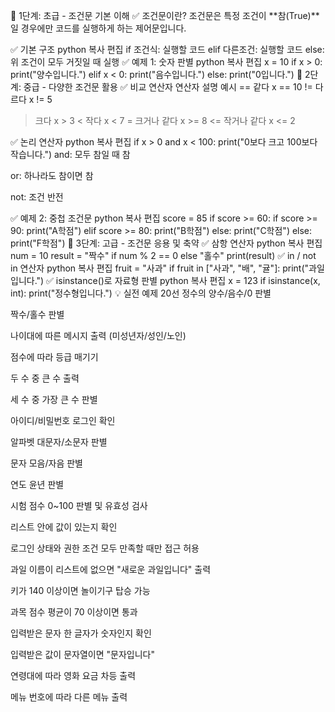 📘 1단계: 초급 - 조건문 기본 이해
✅ 조건문이란?
조건문은 특정 조건이 **참(True)**일 경우에만 코드를 실행하게 하는 제어문입니다.

✅ 기본 구조
python
복사
편집
if 조건식:
    실행할 코드
elif 다른조건:
    실행할 코드
else:
    위 조건이 모두 거짓일 때 실행
✅ 예제 1: 숫자 판별
python
복사
편집
x = 10
if x > 0:
    print("양수입니다.")
elif x < 0:
    print("음수입니다.")
else:
    print("0입니다.")
📗 2단계: 중급 - 다양한 조건문 활용
✅ 비교 연산자
연산자	설명	예시
==	같다	x == 10
!=	다르다	x != 5
>	크다	x > 3
<	작다	x < 7
>=	크거나 같다	x >= 8
<=	작거나 같다	x <= 2

✅ 논리 연산자
python
복사
편집
if x > 0 and x < 100:
    print("0보다 크고 100보다 작습니다.")
and: 모두 참일 때 참

or: 하나라도 참이면 참

not: 조건 반전

✅ 예제 2: 중첩 조건문
python
복사
편집
score = 85
if score >= 60:
    if score >= 90:
        print("A학점")
    elif score >= 80:
        print("B학점")
    else:
        print("C학점")
else:
    print("F학점")
📙 3단계: 고급 - 조건문 응용 및 축약
✅ 삼항 연산자
python
복사
편집
num = 10
result = "짝수" if num % 2 == 0 else "홀수"
print(result)
✅ in / not in 연산자
python
복사
편집
fruit = "사과"
if fruit in ["사과", "배", "귤"]:
    print("과일입니다.")
✅ isinstance()로 자료형 판별
python
복사
편집
x = 123
if isinstance(x, int):
    print("정수형입니다.")
💡 실전 예제 20선
정수의 양수/음수/0 판별

짝수/홀수 판별

나이대에 따른 메시지 출력 (미성년자/성인/노인)

점수에 따라 등급 매기기

두 수 중 큰 수 출력

세 수 중 가장 큰 수 판별

아이디/비밀번호 로그인 확인

알파벳 대문자/소문자 판별

문자 모음/자음 판별

연도 윤년 판별

시험 점수 0~100 판별 및 유효성 검사

리스트 안에 값이 있는지 확인

로그인 상태와 권한 조건 모두 만족할 때만 접근 허용

과일 이름이 리스트에 없으면 "새로운 과일입니다" 출력

키가 140 이상이면 놀이기구 탑승 가능

과목 점수 평균이 70 이상이면 통과

입력받은 문자 한 글자가 숫자인지 확인

입력받은 값이 문자열이면 "문자입니다"

연령대에 따라 영화 요금 차등 출력

메뉴 번호에 따라 다른 메뉴 출력
